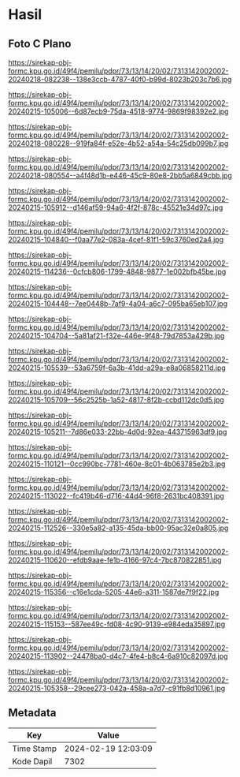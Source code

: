# Hasil

## Foto C Plano

https://sirekap-obj-formc.kpu.go.id/49f4/pemilu/pdpr/73/13/14/20/02/7313142002002-20240218-082238--138e3ccb-4787-40f0-b99d-8023b203c7b6.jpg

https://sirekap-obj-formc.kpu.go.id/49f4/pemilu/pdpr/73/13/14/20/02/7313142002002-20240215-105006--6d87ecb9-75da-4518-9774-9869f98392e2.jpg

https://sirekap-obj-formc.kpu.go.id/49f4/pemilu/pdpr/73/13/14/20/02/7313142002002-20240218-080228--919fa84f-e52e-4b52-a54a-54c25db099b7.jpg

https://sirekap-obj-formc.kpu.go.id/49f4/pemilu/pdpr/73/13/14/20/02/7313142002002-20240218-080554--a4f48d1b-e446-45c9-80e8-2bb5a6849cbb.jpg

https://sirekap-obj-formc.kpu.go.id/49f4/pemilu/pdpr/73/13/14/20/02/7313142002002-20240215-105912--d146af59-94a6-4f2f-878c-45521e34d97c.jpg

https://sirekap-obj-formc.kpu.go.id/49f4/pemilu/pdpr/73/13/14/20/02/7313142002002-20240215-104840--f0aa77e2-083a-4cef-81f1-59c3760ed2a4.jpg

https://sirekap-obj-formc.kpu.go.id/49f4/pemilu/pdpr/73/13/14/20/02/7313142002002-20240215-114236--0cfcb806-1799-4848-9877-1e002bfb45be.jpg

https://sirekap-obj-formc.kpu.go.id/49f4/pemilu/pdpr/73/13/14/20/02/7313142002002-20240215-104448--7ee0448b-7af9-4a04-a6c7-095ba65eb107.jpg

https://sirekap-obj-formc.kpu.go.id/49f4/pemilu/pdpr/73/13/14/20/02/7313142002002-20240215-104704--5a81af21-f32e-446e-9f48-79d7853a429b.jpg

https://sirekap-obj-formc.kpu.go.id/49f4/pemilu/pdpr/73/13/14/20/02/7313142002002-20240215-105539--53a6759f-6a3b-41dd-a29a-e8a06858211d.jpg

https://sirekap-obj-formc.kpu.go.id/49f4/pemilu/pdpr/73/13/14/20/02/7313142002002-20240215-105709--56c2525b-1a52-4817-8f2b-ccbd112dc0d5.jpg

https://sirekap-obj-formc.kpu.go.id/49f4/pemilu/pdpr/73/13/14/20/02/7313142002002-20240215-105211--7d86e033-22bb-4d0d-92ea-443715963df9.jpg

https://sirekap-obj-formc.kpu.go.id/49f4/pemilu/pdpr/73/13/14/20/02/7313142002002-20240215-110121--0cc990bc-7781-460e-8c01-4b063785e2b3.jpg

https://sirekap-obj-formc.kpu.go.id/49f4/pemilu/pdpr/73/13/14/20/02/7313142002002-20240215-113022--fc419b46-d716-44d4-96f8-2631bc408391.jpg

https://sirekap-obj-formc.kpu.go.id/49f4/pemilu/pdpr/73/13/14/20/02/7313142002002-20240215-112526--330e5a82-a135-45da-bb00-95ac32e0a805.jpg

https://sirekap-obj-formc.kpu.go.id/49f4/pemilu/pdpr/73/13/14/20/02/7313142002002-20240215-110620--efdb9aae-fe1b-4166-97c4-7bc870822851.jpg

https://sirekap-obj-formc.kpu.go.id/49f4/pemilu/pdpr/73/13/14/20/02/7313142002002-20240215-115356--c16e1cda-5205-44e6-a311-1587de7f9f22.jpg

https://sirekap-obj-formc.kpu.go.id/49f4/pemilu/pdpr/73/13/14/20/02/7313142002002-20240215-115153--587ee49c-fd08-4c90-9139-e984eda35897.jpg

https://sirekap-obj-formc.kpu.go.id/49f4/pemilu/pdpr/73/13/14/20/02/7313142002002-20240215-113902--24478ba0-d4c7-4fe4-b8c4-6a910c82097d.jpg

https://sirekap-obj-formc.kpu.go.id/49f4/pemilu/pdpr/73/13/14/20/02/7313142002002-20240215-105358--29cee273-042a-458a-a7d7-c91fb8d10961.jpg


## Metadata

| Key        | Value               |
| ---------- | ------------------- |
| Time Stamp | 2024-02-19 12:03:09 |
| Kode Dapil | 7302                |



